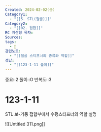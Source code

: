 ```yaml
---
Created: 2024-02-02(금)
Category1:
  - "[[5. STL(철골)]]"
Category2:
  - "[[02. 접합]]"
RC 계산형 목차: 
Sources: 
tags:
  - 🧮
관련노트:
  - "[[철골 스티프너의 종류와 역할]]"
정답:
  - "[[123-1-11 풀이]]"
---
```

중요::2
풀이::O
반복도::3

#  123-1-11

STL 보-기둥 접합부에서 수평스티프너의 역할 설명

![[Untitled 311.png]]